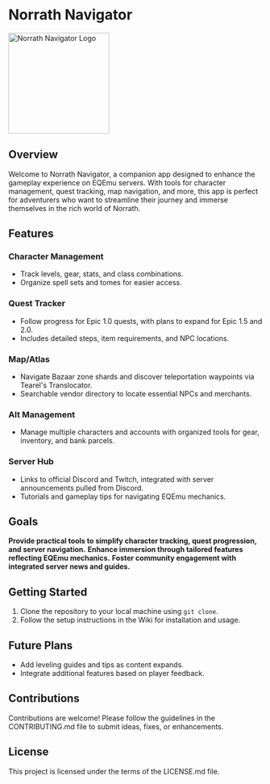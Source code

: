 # Norrath Navigator

<img src="https://raw.githubusercontent.com/your-username/your-repo-name/main/assets/images/logo.png" alt="Norrath Navigator Logo" width="200" />

## Overview
Welcome to Norrath Navigator, a companion app designed to enhance the gameplay experience on EQEmu servers. With tools for character management, quest tracking, map navigation, and more, this app is perfect for adventurers who want to streamline their journey and immerse themselves in the rich world of Norrath.

## Features
### Character Management
- Track levels, gear, stats, and class combinations.
- Organize spell sets and tomes for easier access.

### Quest Tracker
- Follow progress for Epic 1.0 quests, with plans to expand for Epic 1.5 and 2.0.
- Includes detailed steps, item requirements, and NPC locations.

### Map/Atlas
- Navigate Bazaar zone shards and discover teleportation waypoints via Tearel's Translocator.
- Searchable vendor directory to locate essential NPCs and merchants.

### Alt Management
- Manage multiple characters and accounts with organized tools for gear, inventory, and bank parcels.

### Server Hub
- Links to official Discord and Twitch, integrated with server announcements pulled from Discord.
- Tutorials and gameplay tips for navigating EQEmu mechanics.

## Goals
**Provide practical tools to simplify character tracking, quest progression, and server navigation.**
**Enhance immersion through tailored features reflecting EQEmu mechanics.**
**Foster community engagement with integrated server news and guides.**

## Getting Started
1. Clone the repository to your local machine using `git clone`.
2. Follow the setup instructions in the Wiki for installation and usage.

## Future Plans
- Add leveling guides and tips as content expands.
- Integrate additional features based on player feedback.

## Contributions
Contributions are welcome! Please follow the guidelines in the CONTRIBUTING.md file to submit ideas, fixes, or enhancements.

## License
This project is licensed under the terms of the LICENSE.md file.
